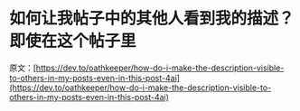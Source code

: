 # 如何让我帖子中的其他人看到我的描述？即使在这个帖子里

原文：[https://dev.to/oathkeeper/how-do-i-make-the-description-visible-to-others-in-my-posts-even-in-this-post-4ai](https://dev.to/oathkeeper/how-do-i-make-the-description-visible-to-others-in-my-posts-even-in-this-post-4ai)